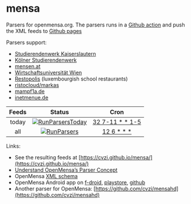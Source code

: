 # mensa
Parsers for openmensa.org. The parsers runs in a [Github action](https://github.com/cvzi/mensa/actions?query=workflow%3ARunParsers) and push the XML feeds to [Github pages](https://cvzi.github.io/mensa/)

Parsers support:
*   [Studierendenwerk Kaiserslautern](https://www.studierendenwerk-kaiserslautern.de/kaiserslautern/essen-und-trinken/)
*   [Kölner Studierendenwerk](https://www.kstw.de/speiseplan)
*   [mensen.at](https://www.mensen.at/)
*   [Wirtschaftsuniversität Wien](http://www.wumensa.at/)
*   [Restopolis](https://portal.education.lu/restopolis/) (luxembourgish school restaurants)
*   [ristocloud/markas](https://www.markas.com)
*   [mampf1a.de](https://mampf1a.de/)
*   [inetmenue.de](https://www.inetmenue.de/)

|  Feeds       |                                         Status                                                                                                                  |                     Cron                                                                                                                                      |
|:------------:|:---------------------------------------------------------------------------------------------------------------------------------------------------------------:|:-------------------------------------------------------------------------------------------------------------------------------------------------------------:|
| today        | [![RunParsersToday](https://github.com/cvzi/mensa/workflows/RunParsersToday/badge.svg)](https://github.com/cvzi/mensa/actions?query=workflow%3ARunParsersToday) | [32 7-11 * * 1-5](https://crontab.guru/#32_7-11_*_*_1-5 "“At minute 32 past every hour from 7 through 11 on every day-of-week from Monday through Friday.” ") |
| all          | [![RunParsers](https://github.com/cvzi/mensa/workflows/RunParsers/badge.svg)](https://github.com/cvzi/mensa/actions?query=workflow%3ARunParsers)                | [12 6 * * *](https://crontab.guru/#12_6_*_*_* "“At 06:12.” ")                                                                                                 |

Links:
*   See the resulting feeds at [https://cvzi.github.io/mensa/](https://cvzi.github.io/mensa/)
*   [Understand OpenMensa’s Parser Concept](https://doc.openmensa.org/parsers/understand/)
*   OpenMensa [XML schema](https://doc.openmensa.org/feed/v2/)
*   OpenMensa Android app on [f-droid](https://f-droid.org/en/packages/de.uni_potsdam.hpi.openmensa/), [playstore](https://play.google.com/store/apps/details?id=de.uni_potsdam.hpi.openmensa), [github](https://github.com/domoritz/open-mensa-android)
*   Another parser for OpenMensa: [https://github.com/cvzi/mensahd](https://github.com/cvzi/mensahd)
